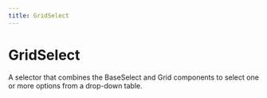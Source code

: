 ```yaml
---
title: GridSelect
---
```


# GridSelect

A selector that combines the BaseSelect and Grid components to select one or more options from a drop-down table.
